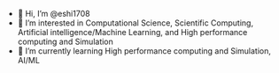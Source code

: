 - 👋 Hi, I’m @eshi1708
- 👀 I’m interested in Computational Science, Scientific Computing, Artificial intelligence/Machine Learning, and High performance computing and Simulation
- 🌱 I’m currently learning High performance computing and Simulation, AI/ML


<!---
eshi1708/eshi1708 is a ✨ special ✨ repository because its `README.md` (this file) appears on your GitHub profile.
You can click the Preview link to take a look at your changes.
--->
